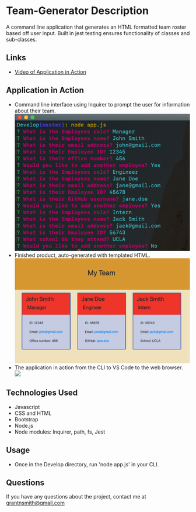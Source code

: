 # Team-Generator Description
A command line application that generates an HTML formatted team roster based off user input. Built in jest testing ensures functionality of classes and sub-classes.

## Links

* [Video of Application in Action](https://drive.google.com/file/d/1pfCjzlIWOPkIIdZK3SzmroUWXVqK9u25/view)

## Application in Action
* Command line interface using Inquirer to prompt the user for information about their team. 
![](Assets/team-generator-CLI.png)
* Finished product, auto-generated with templated HTML.
![](Assets/team-generator-HTML.png)
* The application in action from the CLI to VS Code to the web browser.
![](Assets/team-generator.gif)

## Technologies Used
* Javascript
* CSS and HTML
* Bootstrap
* Node.js
* Node modules: Inquirer, path, fs, Jest

## Usage

* Once in the Develop directory, run 'node app.js' in your CLI.

## Questions

If you have any questions about the project, contact me at grantnsmith@gmail.com
